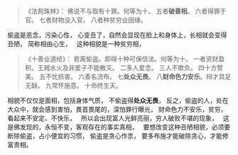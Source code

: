 > 《法苑珠林》：
> 佛说不与取有十罪。何等为十。
> 五者**破善相**。
> 六者得罪于官。
> 七者财物没入官。
> 八者种贫穷业因缘。

偷盗是恶念，污染心性，
心变丑了，自然会显现在脸上和身体上，长相就会变得丑陋，
简称相由心生，
&nbsp;
这种相貌是一种贫穷相，

> ﻿《十善业道经》：
> 若离偷盗。即得十种可保信法。何等为十。
> 一者资财盈积。王贼水火及非爱子不能散灭。
> 二多人爱念。
> 三人不欺负。
> 四十方赞美。
> 五不忧损害。
> 六善名流布。
> 七**处众无畏**。
> 八**财命色力安乐**。辩才具足无缺。
> 九常怀施意。
> 十命终生天。

相貌不仅仅是面相，包括身体气质，
不偷盗得**处众无畏**，
反之，偷盗的人，处在大众中，就会感到害怕，畏首畏尾的，深怕罪行曝光，
财命色力不安乐，贫穷，看起来不安定、不快乐，
&nbsp;
所以会出现富人光鲜亮丽，穷人破败不堪的现象，
&nbsp;
这是佛发现的，永恒不变，客观存在的事实真相，
&nbsp;
要想改变这种丑陋相貌，必须要断除偷盗，占小便宜的习惯，
偷盗是贪心作祟，
要多布施才能破除贪心，才能修富贵相。